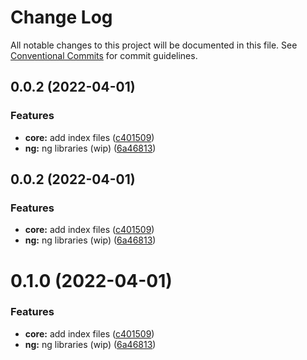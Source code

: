 # Change Log

All notable changes to this project will be documented in this file.
See [Conventional Commits](https://conventionalcommits.org) for commit guidelines.

## 0.0.2 (2022-04-01)


### Features

* **core:** add index files ([c401509](https://github.com/evotor/evo-frontend/commit/c40150993fc36dc49d781a0f00b3663d03679112))
* **ng:** ng libraries (wip) ([6a46813](https://github.com/evotor/evo-frontend/commit/6a4681319e929ff48bab235d24dda70d7a333dca))





## 0.0.2 (2022-04-01)


### Features

* **core:** add index files ([c401509](https://github.com/evotor/evo-frontend/commit/c40150993fc36dc49d781a0f00b3663d03679112))
* **ng:** ng libraries (wip) ([6a46813](https://github.com/evotor/evo-frontend/commit/6a4681319e929ff48bab235d24dda70d7a333dca))





# 0.1.0 (2022-04-01)


### Features

* **core:** add index files ([c401509](https://github.com/evotor/evo-frontend/commit/c40150993fc36dc49d781a0f00b3663d03679112))
* **ng:** ng libraries (wip) ([6a46813](https://github.com/evotor/evo-frontend/commit/6a4681319e929ff48bab235d24dda70d7a333dca))
